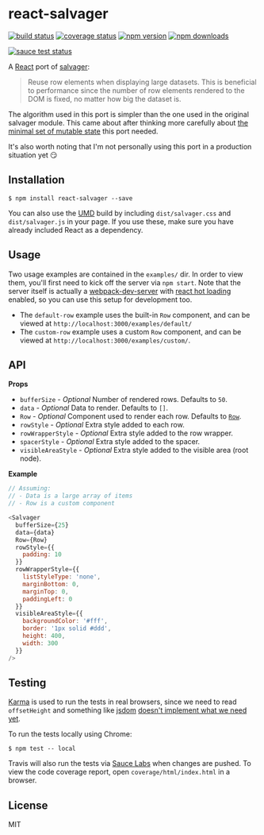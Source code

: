 # react-salvager

[![build status](https://img.shields.io/travis/tanem/react-salvager/master.svg?style=flat-square)](https://travis-ci.org/tanem/react-salvager)
[![coverage status](https://img.shields.io/coveralls/tanem/react-salvager.svg?style=flat-square)](https://coveralls.io/github/tanem/react-salvager)
[![npm version](https://img.shields.io/npm/v/react-salvager.svg?style=flat-square)](https://www.npmjs.com/package/react-salvager)
[![npm downloads](https://img.shields.io/npm/dm/react-salvager.svg?style=flat-square)](https://www.npmjs.com/package/react-salvager)

[![sauce test status](https://saucelabs.com/browser-matrix/react-salvager.svg)](https://saucelabs.com/u/react-salvager)

A [React](http://facebook.github.io/react/) port of [salvager](https://github.com/tanem/salvager):

> Reuse row elements when displaying large datasets. This is beneficial to performance since the number of row elements rendered to the DOM is fixed, no matter how big the dataset is.

The algorithm used in this port is simpler than the one used in the original salvager module. This came about after thinking more carefully about [the minimal set of mutable state](https://facebook.github.io/react/docs/thinking-in-react.html#step-3-identify-the-minimal-but-complete-representation-of-ui-state) this port needed.

It's also worth noting that I'm not personally using this port in a production situation yet :smirk:

## Installation

```
$ npm install react-salvager --save
```

You can also use the [UMD](https://github.com/umdjs/umd) build by including `dist/salvager.css` and `dist/salvager.js` in your page. If you use these, make sure you have already included React as a dependency.

## Usage

Two usage examples are contained in the `examples/` dir. In order to view them, you'll first need to kick off the server via `npm start`. Note that the server itself is actually a [webpack-dev-server](https://webpack.github.io/docs/webpack-dev-server.html) with [react hot loading](https://github.com/gaearon/react-hot-loader) enabled, so you can use this setup for development too.

- The `default-row` example uses the built-in `Row` component, and can be viewed at `http://localhost:3000/examples/default/`
- The `custom-row` example uses a custom `Row` component, and can be viewed at `http://localhost:3000/examples/custom/`.

## API

__Props__

- `bufferSize` - *Optional* Number of rendered rows. Defaults to `50`.
- `data` - *Optional* Data to render. Defaults to `[]`.
- `Row` - *Optional* Component used to render each row. Defaults to [`Row`](src/Row.js).
- `rowStyle` - *Optional* Extra style added to each row.
- `rowWrapperStyle` - *Optional* Extra style added to the row wrapper.
- `spacerStyle` - *Optional* Extra style added to the spacer.
- `visibleAreaStyle` - *Optional* Extra style added to the visible area (root node).

__Example__

```js
// Assuming:
// - Data is a large array of items
// - Row is a custom component

<Salvager
  bufferSize={25}
  data={data}
  Row={Row}
  rowStyle={{
    padding: 10
  }}
  rowWrapperStyle={{
    listStyleType: 'none',
    marginBottom: 0,
    marginTop: 0,
    paddingLeft: 0
  }}
  visibleAreaStyle={{
    backgroundColor: '#fff',
    border: '1px solid #ddd',
    height: 400,
    width: 300
  }}
/>
```

## Testing

[Karma](http://karma-runner.github.io/0.13/index.html) is used to run the tests in real browsers, since we need to read `offsetHeight` and something like [jsdom](https://github.com/tmpvar/jsdom) [doesn't implement what we need yet](https://github.com/tmpvar/jsdom/issues/135).

To run the tests locally using Chrome:

```
$ npm test -- local
```

Travis will also run the tests via [Sauce Labs](https://saucelabs.com/) when changes are pushed. To view the code coverage report, open `coverage/html/index.html` in a browser.

## License

MIT
